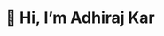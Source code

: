 # 👋 Hi, I’m Adhiraj Kar

<!---
adhiraj23zelthy/adhiraj23zelthy is a ✨ special ✨ repository because its `README.md` (this file) appears on your GitHub profile.
You can click the Preview link to take a look at your changes.
--->
